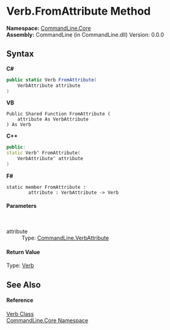 # Verb.FromAttribute Method 
 

**Namespace:**&nbsp;<a href="N_CommandLine_Core">CommandLine.Core</a><br />**Assembly:**&nbsp;CommandLine (in CommandLine.dll) Version: 0.0.0

## Syntax

**C#**<br />
``` C#
public static Verb FromAttribute(
	VerbAttribute attribute
)
```

**VB**<br />
``` VB
Public Shared Function FromAttribute ( 
	attribute As VerbAttribute
) As Verb
```

**C++**<br />
``` C++
public:
static Verb^ FromAttribute(
	VerbAttribute^ attribute
)
```

**F#**<br />
``` F#
static member FromAttribute : 
        attribute : VerbAttribute -> Verb 

```


#### Parameters
&nbsp;<dl><dt>attribute</dt><dd>Type: <a href="T_CommandLine_VerbAttribute">CommandLine.VerbAttribute</a><br /></dd></dl>

#### Return Value
Type: <a href="T_CommandLine_Core_Verb">Verb</a>

## See Also


#### Reference
<a href="T_CommandLine_Core_Verb">Verb Class</a><br /><a href="N_CommandLine_Core">CommandLine.Core Namespace</a><br />